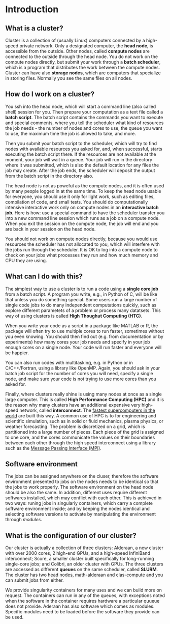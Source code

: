 # Introduction

## What is a cluster?

Cluster is a collection of (usually Linux) computers connected by a high-speed private network. 
Only a designated computer, the **head node**, is accessible from the outside. 
Other nodes, called **compute nodes** are connected to
the outside through the head node. You do not work on the compute nodes directly, but submit your work through a **batch scheduler**,
which is a program that distributes the work between the compute nodes. 
Cluster can have also **storage nodes**, which are computers that specialize in storing files. Normally you see 
the same files on all nodes.

## How do I work on a cluster?

You ssh into the head node, which will start a command line (also called shell) session for you.
Then prepare your computation as a text file called a **batch script**. The batch script 
contains the commands you want to execute and special comments, 
where you tell the scheduler what kind of resources the job needs - the number of nodes and cores to use,
the queue you want to use, the maximum time the job is allowed to take, and more. 

Then you submit your batch script to the scheduler, which will try to find nodes with available resources you
asked for, and, when successful, starts executing the batch script there. If the resources are not available
at the moment, your job will wait in a queue. Your job will run in the directory where it was submitted,
which is also the default location for any files the job may create. After the job ends, 
the scheduler will deposit the output from the batch script in the directory also.

The head node is not as poweful as the compute nodes, and it is often used by many people logged in at the 
same time. To keep the head node usable for everyone, you should use it only for light work, such as 
editing files, compilation of code, and small tests. 
You should do computationally intensive interactive work only on compute nodes in an **interactive batch job**. 
Here is how: use a special command to have the scheduler transfer you into a new command line session which runs 
as a job on a compute node. When you exit the session on the compute node, the job will end and you are
back in your session on the head node.

You should not work on compute nodes directly, because you would use resources the scheduler has not
allocated to you, which will interfere with the jobs run through the scheduler. 
It is OK to log into a compute node to check on  your jobs what processes they run and how 
much memory and CPU they are using. 

## What can I do with this?  

The simplest way to use a cluster is to run a code using a **single core job** from a batch script. 
A program you write, e.g., in Python of C, will be like that unless you do something special. Some users run
a large number of single code jobs to do many independent computations quickly, such as explore
different parametets of a problem or process many datatsets. This way of using clusters is called 
**High Thoughut Computing (HTC)**.

When you write your code as a script in a package like MATLAB or R, the package will often try to use
multiple cores to run faster, sometimes without you even knowing. You should then find out (e.g. from
documentation or by experiments) how many cores your job needs and specify in your job enough
cores on a single node. Your code will run faster and everyone will be happier.

You can also run codes with multitasking, e.g. in Python or in C/C++/Fortran, using a library like 
OpenMP. Again, you should ask in your batch job script for the number of cores you will need, 
specify a single node, and make sure your code is not trying to use more cores than you asked for.

Finally, where clusters really shine is using many nodes at once as a single large computer. This is called 
**High Performance Computing (HPC)** and it is the reason why many clusters have an additional expensive
very high-speed network, called **interconnect**.  The 
[fastest supercomputers in the world](https://top500.org) are built this way. A common use of HPC is to for
engineering and scientific simulation, such as in solid or fluid mechanics, plasma physics, or weather
forecasting. The problem is discretized on a grid, which is partitioned into a large number of pieces. 
Each piece of the grid is assigned to one core, and the cores communicate
the values on their boundaries between each other through the high speed interconnect using a library such as
the [Message Passing Interface (MPI)](https://en.wikipedia.org/wiki/Message_Passing_Interface).

## Software environment

The jobs can be assigned anywhere on the cluser, therefore the software environment presented to jobs on the
nodes needs to be identical so that the jobs to work properly. The software environment on the head node
should be also the same. In addition, different uses require different softwares installed, which may conflict
with each other. This is achieved in two ways: runing jobs in singulariy containers, which 
carry a complete software environment inside; and by keeping the nodes identical and selecting software versions 
to activate by manipulating the environment through *modules*.

## What is the configuration of our cluster?

Our cluster is actually a collection of three clusters: Alderaan, a new cluster with over 2000 cores, 
2 high-end GPUs, and a high-speed InfiniBand interconnect; Score, a smaller cluster built specifically for
long-running single-core jobs; and Colibri, an older cluster with GPUs. The three clusters are accessed
as different **queues** on the same scheduler, called **SLURM**. The cluster has two head nodes,
math-alderaan and clas-compute and you can submit jobs from either.

We provide singularity containers for many uses and we can build more on request. The containers can run in any
of the queues, with exceptions noted when the software in the container requires hardware a particular quueue
does not provide. Aderaan has also software which comes as modules. Specific modules need to be loaded
before the software they provide can be used.
